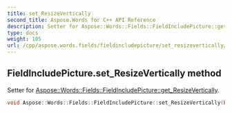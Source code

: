 ```yaml
---
title: set_ResizeVertically
second_title: Aspose.Words for C++ API Reference
description: Setter for Aspose::Words::Fields::FieldIncludePicture::get_ResizeVertically. 
type: docs
weight: 105
url: /cpp/aspose.words.fields/fieldincludepicture/set_resizevertically/
---
```

## FieldIncludePicture.set_ResizeVertically method


Setter for [Aspose::Words::Fields::FieldIncludePicture::get_ResizeVertically](../get_resizevertically/).

```cpp
void Aspose::Words::Fields::FieldIncludePicture::set_ResizeVertically(bool value)
```

